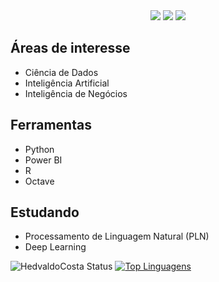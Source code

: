 <div align="center">
<a href="https://www.linkedin.com/in/hedvaldo-costa-77b012205/" target="_blank"><img src="https://img.shields.io/badge/-LinkedIn-%230077B5?style=for-the-badge&logo=linkedin&logoColor=white" target="_blank"></a>
<a href = "mailto:hedvaldocostaV.O@gmail.com"><img src="https://img.shields.io/badge/Gmail-D14836?style=for-the-badge&logo=gmail&logoColor=white" target="_blank"></a> 
<a href="https://www.instagram.com/hedvaldo_costa/" target="_blank"><img src="https://img.shields.io/badge/-Instagram-%23E4405F?style=for-the-badge&logo=instagram&logoColor=white" target="_blank"></a>
</div>

## Áreas de interesse
* Ciência de Dados
* Inteligência Artificial  
* Inteligência de Negócios

## Ferramentas
* Python 
* Power BI
* R
* Octave

## Estudando
* Processamento de Linguagem Natural (PLN)
* Deep Learning 

![HedvaldoCosta Status](https://github-readme-stats.vercel.app/api?username=HedvaldoCosta&show_icons=true&theme=algolia)
[![Top Linguagens](https://github-readme-stats.vercel.app/api/top-langs/?username=HedvaldoCosta&layout=compact&theme=algolia)](https://github.com/anuraghazra/github-readme-stats)
